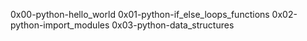 0x00-python-hello_world 
0x01-python-if_else_loops_functions 
0x02-python-import_modules
0x03-python-data_structures
